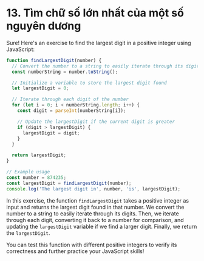 # 13. Tìm chữ số lớn nhất của một số nguyên dương

Sure! Here's an exercise to find the largest digit in a positive integer using JavaScript:

```js
function findLargestDigit(number) {
  // Convert the number to a string to easily iterate through its digits
  const numberString = number.toString();

  // Initialize a variable to store the largest digit found
  let largestDigit = 0;

  // Iterate through each digit of the number
  for (let i = 0; i < numberString.length; i++) {
    const digit = parseInt(numberString[i]);

    // Update the largestDigit if the current digit is greater
    if (digit > largestDigit) {
      largestDigit = digit;
    }
  }

  return largestDigit;
}

// Example usage
const number = 874235;
const largestDigit = findLargestDigit(number);
console.log('The largest digit in', number, 'is', largestDigit);
```

In this exercise, the function `findLargestDigit` takes a positive integer as input and returns the largest digit found in that number. We convert the number to a string to easily iterate through its digits. Then, we iterate through each digit, converting it back to a number for comparison, and updating the `largestDigit` variable if we find a larger digit. Finally, we return the `largestDigit`.

You can test this function with different positive integers to verify its correctness and further practice your JavaScript skills!
